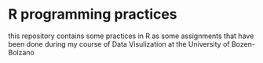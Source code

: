# R programming practices
this repository contains some practices in R as some assignments that have been done during my course of Data Visulization at the University of Bozen-Bolzano
